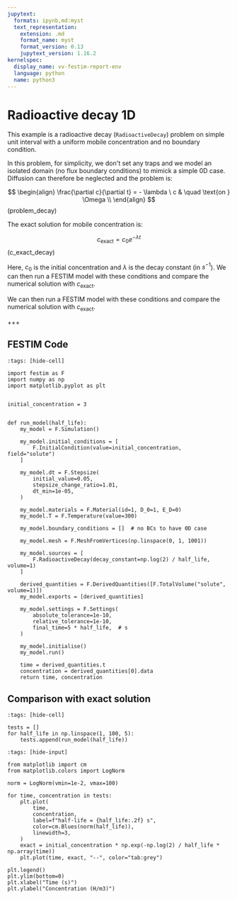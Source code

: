 ```yaml
---
jupytext:
  formats: ipynb,md:myst
  text_representation:
    extension: .md
    format_name: myst
    format_version: 0.13
    jupytext_version: 1.16.2
kernelspec:
  display_name: vv-festim-report-env
  language: python
  name: python3
---
```


# Radioactive decay 1D

This example is a radioactive decay (`RadioactiveDecay`) problem on simple unit interval with a uniform mobile concentration and no boundary condition.


In this problem, for simplicity, we don't set any traps and we model an isolated domain (no flux boundary conditions) to mimick a simple 0D case. Diffusion can therefore be neglected and the problem is:

$$
\begin{align}
    \frac{\partial c}{\partial t} = - \lambda \ c &  \quad \text{on }  \Omega  \\
\end{align}
$$(problem_decay)

The exact solution for mobile concentration is:

$$
\begin{equation}
    c_\mathrm{exact} = c_0 e^{-\lambda t}
\end{equation}
$$(c_exact_decay)

Here, $c_0$ is the initial concentration and $\lambda$ is the decay constant (in $s^{-1}$). We can then run a FESTIM model with these conditions and compare the numerical solution with $c_\mathrm{exact}$.

We can then run a FESTIM model with these conditions and compare the numerical solution with $c_\mathrm{exact}$.

+++

## FESTIM Code

```{code-cell} ipython3
:tags: [hide-cell]

import festim as F
import numpy as np
import matplotlib.pyplot as plt


initial_concentration = 3


def run_model(half_life):
    my_model = F.Simulation()

    my_model.initial_conditions = [
        F.InitialCondition(value=initial_concentration, field="solute")
    ]

    my_model.dt = F.Stepsize(
        initial_value=0.05,
        stepsize_change_ratio=1.01,
        dt_min=1e-05,
    )

    my_model.materials = F.Material(id=1, D_0=1, E_D=0)
    my_model.T = F.Temperature(value=300)

    my_model.boundary_conditions = []  # no BCs to have 0D case

    my_model.mesh = F.MeshFromVertices(np.linspace(0, 1, 1001))

    my_model.sources = [
        F.RadioactiveDecay(decay_constant=np.log(2) / half_life, volume=1)
    ]

    derived_quantities = F.DerivedQuantities([F.TotalVolume("solute", volume=1)])
    my_model.exports = [derived_quantities]

    my_model.settings = F.Settings(
        absolute_tolerance=1e-10,
        relative_tolerance=1e-10,
        final_time=5 * half_life,  # s
    )

    my_model.initialise()
    my_model.run()

    time = derived_quantities.t
    concentration = derived_quantities[0].data
    return time, concentration
```

## Comparison with exact solution

```{code-cell} ipython3
:tags: [hide-cell]

tests = []
for half_life in np.linspace(1, 100, 5):
    tests.append(run_model(half_life))
```

```{code-cell} ipython3
:tags: [hide-input]

from matplotlib import cm
from matplotlib.colors import LogNorm

norm = LogNorm(vmin=1e-2, vmax=100)

for time, concentration in tests:
    plt.plot(
        time,
        concentration,
        label=f"half-life = {half_life:.2f} s",
        color=cm.Blues(norm(half_life)),
        linewidth=3,
    )
    exact = initial_concentration * np.exp(-np.log(2) / half_life * np.array(time))
    plt.plot(time, exact, "--", color="tab:grey")

plt.legend()
plt.ylim(bottom=0)
plt.xlabel("Time (s)")
plt.ylabel("Concentration (H/m3)")
```
